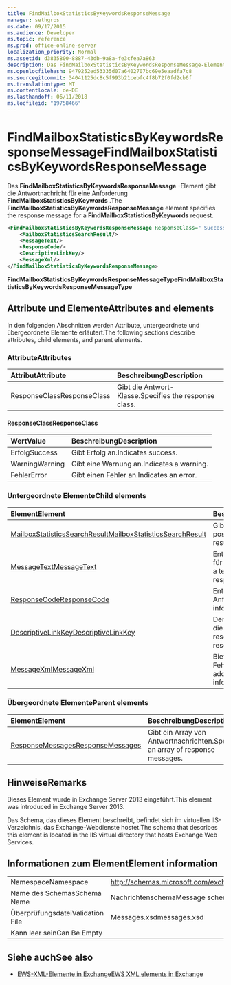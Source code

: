 ```yaml
---
title: FindMailboxStatisticsByKeywordsResponseMessage
manager: sethgros
ms.date: 09/17/2015
ms.audience: Developer
ms.topic: reference
ms.prod: office-online-server
localization_priority: Normal
ms.assetid: d3835800-8887-43db-9a8a-fe3cfea7a863
description: Das FindMailboxStatisticsByKeywordsResponseMessage-Element gibt die Antwortnachricht für eine Anforderung FindMailboxStatisticsByKeywords.
ms.openlocfilehash: 9479252ed53335d07a6402707bc69e5eaadfa7c8
ms.sourcegitcommit: 34041125dc8c5f993b21cebfc4f8b72f0fd2cb6f
ms.translationtype: MT
ms.contentlocale: de-DE
ms.lasthandoff: 06/11/2018
ms.locfileid: "19758466"
---
```

# <a name="findmailboxstatisticsbykeywordsresponsemessage"></a><span data-ttu-id="94fbc-103">FindMailboxStatisticsByKeywordsResponseMessage</span><span class="sxs-lookup"><span data-stu-id="94fbc-103">FindMailboxStatisticsByKeywordsResponseMessage</span></span>

<span data-ttu-id="94fbc-104">Das **FindMailboxStatisticsByKeywordsResponseMessage** -Element gibt die Antwortnachricht für eine Anforderung **FindMailboxStatisticsByKeywords** .</span><span class="sxs-lookup"><span data-stu-id="94fbc-104">The **FindMailboxStatisticsByKeywordsResponseMessage** element specifies the response message for a **FindMailboxStatisticsByKeywords** request.</span></span> 
  
```XML
<FindMailboxStatisticsByKeywordsResponseMessage ResponseClass=" Success | Warning | Error ">
    <MailboxStatisticsSearchResult/>
    <MessageText/>
    <ResponseCode/>
    <DescriptiveLinkKey/>
    <MessageXml/>
</FindMailboxStatisticsByKeywordsResponseMessage>
```

 <span data-ttu-id="94fbc-105">**FindMailboxStatisticsByKeywordsResponseMessageType**</span><span class="sxs-lookup"><span data-stu-id="94fbc-105">**FindMailboxStatisticsByKeywordsResponseMessageType**</span></span>
## <a name="attributes-and-elements"></a><span data-ttu-id="94fbc-106">Attribute und Elemente</span><span class="sxs-lookup"><span data-stu-id="94fbc-106">Attributes and elements</span></span>

<span data-ttu-id="94fbc-107">In den folgenden Abschnitten werden Attribute, untergeordnete und übergeordnete Elemente erläutert.</span><span class="sxs-lookup"><span data-stu-id="94fbc-107">The following sections describe attributes, child elements, and parent elements.</span></span>
  
### <a name="attributes"></a><span data-ttu-id="94fbc-108">Attribute</span><span class="sxs-lookup"><span data-stu-id="94fbc-108">Attributes</span></span>

|<span data-ttu-id="94fbc-109">**Attribut**</span><span class="sxs-lookup"><span data-stu-id="94fbc-109">**Attribute**</span></span>|<span data-ttu-id="94fbc-110">**Beschreibung**</span><span class="sxs-lookup"><span data-stu-id="94fbc-110">**Description**</span></span>|
|:-----|:-----|
|<span data-ttu-id="94fbc-111">ResponseClass</span><span class="sxs-lookup"><span data-stu-id="94fbc-111">ResponseClass</span></span>  <br/> |<span data-ttu-id="94fbc-112">Gibt die Antwort-Klasse.</span><span class="sxs-lookup"><span data-stu-id="94fbc-112">Specifies the response class.</span></span>  <br/> |
   
#### <a name="responseclass"></a><span data-ttu-id="94fbc-113">ResponseClass</span><span class="sxs-lookup"><span data-stu-id="94fbc-113">ResponseClass</span></span>

|<span data-ttu-id="94fbc-114">**Wert**</span><span class="sxs-lookup"><span data-stu-id="94fbc-114">**Value**</span></span>|<span data-ttu-id="94fbc-115">**Beschreibung**</span><span class="sxs-lookup"><span data-stu-id="94fbc-115">**Description**</span></span>|
|:-----|:-----|
|<span data-ttu-id="94fbc-116">Erfolg</span><span class="sxs-lookup"><span data-stu-id="94fbc-116">Success</span></span>  <br/> |<span data-ttu-id="94fbc-117">Gibt Erfolg an.</span><span class="sxs-lookup"><span data-stu-id="94fbc-117">Indicates success.</span></span>  <br/> |
|<span data-ttu-id="94fbc-118">Warning</span><span class="sxs-lookup"><span data-stu-id="94fbc-118">Warning</span></span>  <br/> |<span data-ttu-id="94fbc-119">Gibt eine Warnung an.</span><span class="sxs-lookup"><span data-stu-id="94fbc-119">Indicates a warning.</span></span>  <br/> |
|<span data-ttu-id="94fbc-120">Fehler</span><span class="sxs-lookup"><span data-stu-id="94fbc-120">Error</span></span>  <br/> |<span data-ttu-id="94fbc-121">Gibt einen Fehler an.</span><span class="sxs-lookup"><span data-stu-id="94fbc-121">Indicates an error.</span></span>  <br/> |
   
### <a name="child-elements"></a><span data-ttu-id="94fbc-122">Untergeordnete Elemente</span><span class="sxs-lookup"><span data-stu-id="94fbc-122">Child elements</span></span>

|<span data-ttu-id="94fbc-123">**Element**</span><span class="sxs-lookup"><span data-stu-id="94fbc-123">**Element**</span></span>|<span data-ttu-id="94fbc-124">**Beschreibung**</span><span class="sxs-lookup"><span data-stu-id="94fbc-124">**Description**</span></span>|
|:-----|:-----|
|[<span data-ttu-id="94fbc-125">MailboxStatisticsSearchResult</span><span class="sxs-lookup"><span data-stu-id="94fbc-125">MailboxStatisticsSearchResult</span></span>](mailboxstatisticssearchresult.md) <br/> |<span data-ttu-id="94fbc-126">Gibt das Ergebnis einer postfachsuche an.</span><span class="sxs-lookup"><span data-stu-id="94fbc-126">Specifies the result of a mailbox search.</span></span>  <br/> |
|[<span data-ttu-id="94fbc-127">MessageText</span><span class="sxs-lookup"><span data-stu-id="94fbc-127">MessageText</span></span>](messagetext.md) <br/> |<span data-ttu-id="94fbc-128">Enthält einen beschreibenden Text für den Status der Antwort.</span><span class="sxs-lookup"><span data-stu-id="94fbc-128">Provides a text description of the status of the response.</span></span>  <br/> |
|[<span data-ttu-id="94fbc-129">ResponseCode</span><span class="sxs-lookup"><span data-stu-id="94fbc-129">ResponseCode</span></span>](responsecode.md) <br/> |<span data-ttu-id="94fbc-130">Enthält Statusinformationen über die Anforderung.</span><span class="sxs-lookup"><span data-stu-id="94fbc-130">Provides status information about the request.</span></span>  <br/> |
|[<span data-ttu-id="94fbc-131">DescriptiveLinkKey</span><span class="sxs-lookup"><span data-stu-id="94fbc-131">DescriptiveLinkKey</span></span>](descriptivelinkkey.md) <br/> |<span data-ttu-id="94fbc-132">Derzeit nicht verwendet wird und für die zukünftige Verwendung reserviert.</span><span class="sxs-lookup"><span data-stu-id="94fbc-132">Currently unused and reserved for future use.</span></span>  <br/> |
|[<span data-ttu-id="94fbc-133">MessageXml</span><span class="sxs-lookup"><span data-stu-id="94fbc-133">MessageXml</span></span>](messagexml.md) <br/> |<span data-ttu-id="94fbc-134">Bietet zusätzliche Fehlerantwortinformationen.</span><span class="sxs-lookup"><span data-stu-id="94fbc-134">Provides additional error response information.</span></span>  <br/> |
   
### <a name="parent-elements"></a><span data-ttu-id="94fbc-135">Übergeordnete Elemente</span><span class="sxs-lookup"><span data-stu-id="94fbc-135">Parent elements</span></span>

|<span data-ttu-id="94fbc-136">**Element**</span><span class="sxs-lookup"><span data-stu-id="94fbc-136">**Element**</span></span>|<span data-ttu-id="94fbc-137">**Beschreibung**</span><span class="sxs-lookup"><span data-stu-id="94fbc-137">**Description**</span></span>|
|:-----|:-----|
|[<span data-ttu-id="94fbc-138">ResponseMessages</span><span class="sxs-lookup"><span data-stu-id="94fbc-138">ResponseMessages</span></span>](responsemessages.md) <br/> |<span data-ttu-id="94fbc-139">Gibt ein Array von Antwortnachrichten.</span><span class="sxs-lookup"><span data-stu-id="94fbc-139">Specifies an array of response messages.</span></span>  <br/> |
   
## <a name="remarks"></a><span data-ttu-id="94fbc-140">Hinweise</span><span class="sxs-lookup"><span data-stu-id="94fbc-140">Remarks</span></span>

<span data-ttu-id="94fbc-141">Dieses Element wurde in Exchange Server 2013 eingeführt.</span><span class="sxs-lookup"><span data-stu-id="94fbc-141">This element was introduced in Exchange Server 2013.</span></span>
  
<span data-ttu-id="94fbc-142">Das Schema, das dieses Element beschreibt, befindet sich im virtuellen IIS-Verzeichnis, das Exchange-Webdienste hostet.</span><span class="sxs-lookup"><span data-stu-id="94fbc-142">The schema that describes this element is located in the IIS virtual directory that hosts Exchange Web Services.</span></span>
  
## <a name="element-information"></a><span data-ttu-id="94fbc-143">Informationen zum Element</span><span class="sxs-lookup"><span data-stu-id="94fbc-143">Element information</span></span>

|||
|:-----|:-----|
|<span data-ttu-id="94fbc-144">Namespace</span><span class="sxs-lookup"><span data-stu-id="94fbc-144">Namespace</span></span>  <br/> |http://schemas.microsoft.com/exchange/services/2006/messages  <br/> |
|<span data-ttu-id="94fbc-145">Name des Schemas</span><span class="sxs-lookup"><span data-stu-id="94fbc-145">Schema Name</span></span>  <br/> |<span data-ttu-id="94fbc-146">Nachrichtenschema</span><span class="sxs-lookup"><span data-stu-id="94fbc-146">Message schema</span></span>  <br/> |
|<span data-ttu-id="94fbc-147">Überprüfungsdatei</span><span class="sxs-lookup"><span data-stu-id="94fbc-147">Validation File</span></span>  <br/> |<span data-ttu-id="94fbc-148">Messages.xsd</span><span class="sxs-lookup"><span data-stu-id="94fbc-148">messages.xsd</span></span>  <br/> |
|<span data-ttu-id="94fbc-149">Kann leer sein</span><span class="sxs-lookup"><span data-stu-id="94fbc-149">Can Be Empty</span></span>  <br/> ||
   
## <a name="see-also"></a><span data-ttu-id="94fbc-150">Siehe auch</span><span class="sxs-lookup"><span data-stu-id="94fbc-150">See also</span></span>



- [<span data-ttu-id="94fbc-151">EWS-XML-Elemente in Exchange</span><span class="sxs-lookup"><span data-stu-id="94fbc-151">EWS XML elements in Exchange</span></span>](ews-xml-elements-in-exchange.md)

